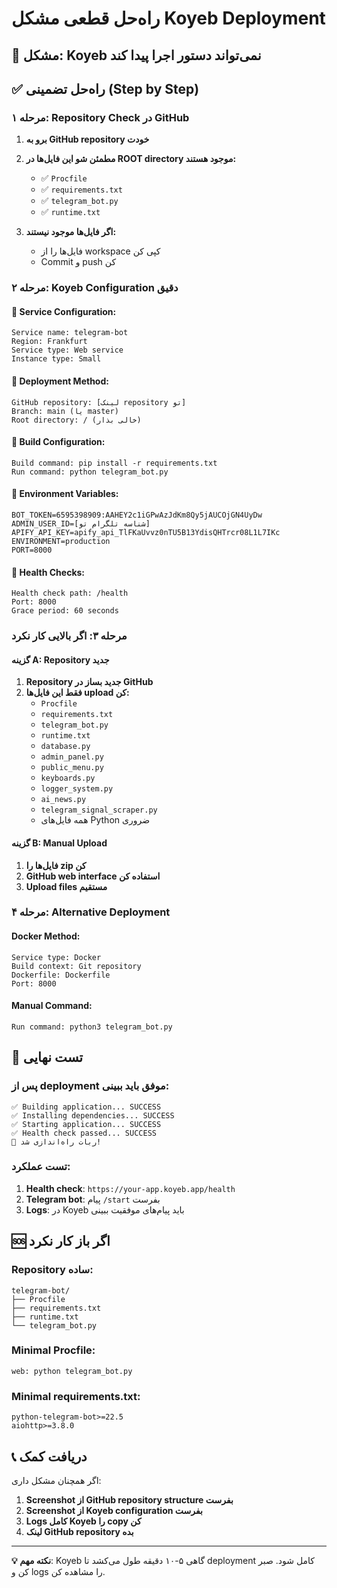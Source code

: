 # راه‌حل قطعی مشکل Koyeb Deployment

## 🚨 مشکل: Koyeb نمی‌تواند دستور اجرا پیدا کند

## ✅ راه‌حل تضمینی (Step by Step)

### مرحله ۱: Repository Check در GitHub

1. **برو به GitHub repository خودت**
2. **مطمئن شو این فایل‌ها در ROOT directory موجود هستند:**
   - ✅ `Procfile`
   - ✅ `requirements.txt`
   - ✅ `telegram_bot.py`
   - ✅ `runtime.txt`

3. **اگر فایل‌ها موجود نیستند:**
   - فایل‌ها را از workspace کپی کن
   - Commit و push کن

### مرحله ۲: Koyeb Configuration دقیق

#### 🔧 Service Configuration:
```
Service name: telegram-bot
Region: Frankfurt
Service type: Web service
Instance type: Small
```

#### 🔧 Deployment Method:
```
GitHub repository: [لینک repository تو]
Branch: main (یا master)
Root directory: / (خالی بذار)
```

#### 🔧 Build Configuration:
```
Build command: pip install -r requirements.txt
Run command: python telegram_bot.py
```

#### 🔧 Environment Variables:
```
BOT_TOKEN=6595398909:AAHEY2c1iGPwAzJdKm8Qy5jAUCOjGN4UyDw
ADMIN_USER_ID=[شناسه تلگرام تو]
APIFY_API_KEY=apify_api_TlFKaUvvz0nTU5B13YdisQHTrcr08L1L7IKc
ENVIRONMENT=production
PORT=8000
```

#### 🔧 Health Checks:
```
Health check path: /health
Port: 8000
Grace period: 60 seconds
```

### مرحله ۳: اگر بالایی کار نکرد

#### گزینه A: Repository جدید
1. **Repository جدید بساز در GitHub**
2. **فقط این فایل‌ها upload کن:**
   - `Procfile`
   - `requirements.txt`
   - `telegram_bot.py`
   - `runtime.txt`
   - `database.py`
   - `admin_panel.py`
   - `public_menu.py`
   - `keyboards.py`
   - `logger_system.py`
   - `ai_news.py`
   - `telegram_signal_scraper.py`
   - همه فایل‌های Python ضروری

#### گزینه B: Manual Upload
1. **فایل‌ها را zip کن**
2. **GitHub web interface استفاده کن**
3. **Upload files مستقیم**

### مرحله ۴: Alternative Deployment

#### Docker Method:
```
Service type: Docker
Build context: Git repository
Dockerfile: Dockerfile
Port: 8000
```

#### Manual Command:
```
Run command: python3 telegram_bot.py
```

## 🎯 تست نهایی

### پس از deployment موفق باید ببینی:

```
✅ Building application... SUCCESS
✅ Installing dependencies... SUCCESS  
✅ Starting application... SUCCESS
✅ Health check passed... SUCCESS
🚀 ربات راه‌اندازی شد!
```

### تست عملکرد:
1. **Health check**: `https://your-app.koyeb.app/health`
2. **Telegram bot**: پیام `/start` بفرست
3. **Logs**: در Koyeb باید پیام‌های موفقیت ببینی

## 🆘 اگر باز کار نکرد

### Repository ساده:
```
telegram-bot/
├── Procfile
├── requirements.txt
├── runtime.txt
└── telegram_bot.py
```

### Minimal Procfile:
```
web: python telegram_bot.py
```

### Minimal requirements.txt:
```
python-telegram-bot>=22.5
aiohttp>=3.8.0
```

## 📞 دریافت کمک

اگر همچنان مشکل داری:

1. **Screenshot از GitHub repository structure بفرست**
2. **Screenshot از Koyeb configuration بفرست**  
3. **Logs کامل Koyeb را copy کن**
4. **لینک GitHub repository بده**

---

**💡 نکته مهم**: Koyeb گاهی ۵-۱۰ دقیقه طول می‌کشد تا deployment کامل شود. صبر کن و logs را مشاهده کن.